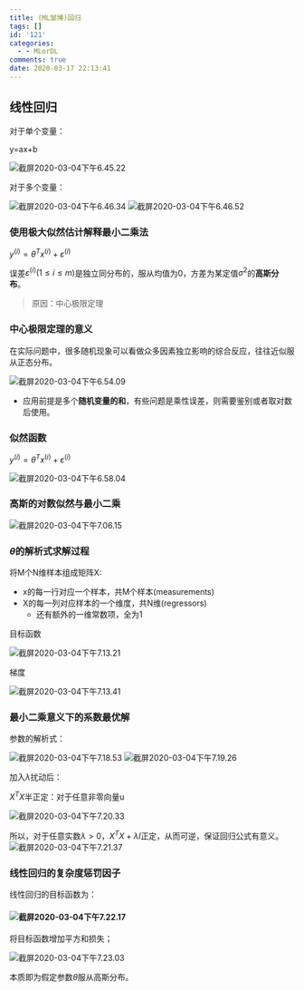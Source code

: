 ```yaml
---
title: (ML邹博)回归
tags: []
id: '121'
categories:
  - - MLorDL
comments: true
date: 2020-03-17 22:13:41
---
```


## 线性回归

对于单个变量：

y=ax+b

![截屏2020-03-04下午6.45.22](https://img.how1e.com/16311019408756.png)

对于多个变量：

![截屏2020-03-04下午6.46.34](https://img.how1e.com/16311019408781.png) ![截屏2020-03-04下午6.46.52](https://img.how1e.com/16311019408807.png)

### 使用极大似然估计解释最小二乘法

$y^{(i)}=\theta^{T}x^{(i)}+\varepsilon^{(i)}$

误差$\varepsilon^{(i)}(1\le i\le m)$是独立同分布的，服从均值为0，方差为某定值$\sigma^{2}$的**高斯分布**。

> 原因：中心极限定理

### 中心极限定理的意义

在实际问题中，很多随机现象可以看做众多因素独立影响的综合反应，往往近似服从正态分布。

![截屏2020-03-04下午6.54.09](https://img.how1e.com/16311019408832.png)

* 应用前提是多个**随机变量的和**，有些问题是乘性误差，则需要鉴别或者取对数后使用。

### 似然函数

$y^{(i)}=\theta^{T}x^{(i)}+\varepsilon^{(i)}$

![截屏2020-03-04下午6.58.04](https://img.how1e.com/16311019408858.png)

### 高斯的对数似然与最小二乘

![截屏2020-03-04下午7.06.15](https://img.how1e.com/16311019408886.png)

### $\theta$的解析式求解过程

将M个N维样本组成矩阵X:

* x的每一行对应一个样本，共M个样本(measurements)
* X的每一列对应样本的一个维度，共N维(regressors)
  * 还有额外的一维常数项，全为1

目标函数

![截屏2020-03-04下午7.13.21](https://img.how1e.com/16311019408918.png)

梯度

![截屏2020-03-04下午7.13.41](https://img.how1e.com/16311019408946.png)

### 最小二乘意义下的系数最优解

参数的解析式：

![截屏2020-03-04下午7.18.53](https://img.how1e.com/16311019408975.png) ![截屏2020-03-04下午7.19.26](https://img.how1e.com/16311019409006.png)

加入$\lambda$扰动后：

$X^TX$半正定：对于任意非零向量u

![截屏2020-03-04下午7.20.33](https://img.how1e.com/16311019409036.png)

所以，对于任意实数$\lambda>0$，$X^TX+\lambda I$正定，从而可逆，保证回归公式有意义。![截屏2020-03-04下午7.21.37](https://img.how1e.com/16311019409067.png)

### 线性回归的复杂度惩罚因子

线性回归的目标函数为：

#### ![截屏2020-03-04下午7.22.17](https://img.how1e.com/16311019409099.png)

将目标函数增加平方和损失；

![截屏2020-03-04下午7.23.03](https://img.how1e.com/16311019409134.png)

本质即为假定参数$\theta$服从高斯分布。
